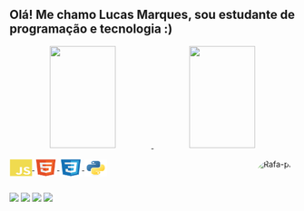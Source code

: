 ## Olá! Me chamo Lucas Marques, sou estudante de programação e tecnologia :)

<div align="center">
  <a href="https://github.com/lucas-marques-0">
  <img height="180em" width="48%" src="https://github-readme-stats.vercel.app/api?username=lucas-marques-0&show_icons=true&theme=dracula&include_all_commits=true&count_private=true"/>
  <img height="180em" width="48%" src="https://github-readme-stats.vercel.app/api/top-langs/?username=lucas-marques-0&layout=compact&langs_count=7&theme=dracula"/>
</div>

<div style="display: inline_block"><br>
  <img align="center" alt="Lucas-Js" height="30" width="40" src="https://raw.githubusercontent.com/devicons/devicon/master/icons/javascript/javascript-plain.svg">
  <img align="center" alt="Lucas-HTML" height="30" width="40" src="https://raw.githubusercontent.com/devicons/devicon/master/icons/html5/html5-original.svg">
  <img align="center" alt="Lucas-CSS" height="30" width="40" src="https://raw.githubusercontent.com/devicons/devicon/master/icons/css3/css3-original.svg">
  <img align="center" alt="Lucas-Python" height="30" width="40" src="https://raw.githubusercontent.com/devicons/devicon/master/icons/python/python-original.svg">
  <img align="right" alt="Rafa-pic" height="150" style="border-radius:50px;" src="https://lh3.googleusercontent.com/0DJbM2Fx-er5lOHeab3bwaTzvQK0XwlLUNfrTh6xchvqHyEzb4FGqENUKDJdc1YFTqy4T1ViFWiMMUQa54NuE1tqJz7KP5PYvyXu7Y6iv61E3L4SCnTVBQ93Tnam96DQLaCJtpnUK8RlO3h25kLXLHYiZ27Df7zlQV-nR0wUQWm80j0P5ifTKbswb-BjYGzN8zKNYGJDEa5wCyN8SCuhwzON-WytL2VEQKF780mUVnmf6hqjpRAQaPdn00fy8Cp63nbTvbBoFWS4Z8Zy-n0l_XKnGI3kIkQN154RWCiKQak9g8nwyH2Lli6FLWKPzHipHKUfF_g4r3U2Xw21Sz4vaqAqQN0wAJJpISdBU-4Z_dbbejp9avwvU64OzPBNY-c4SBxT7d2EmeGds_QKA4rHy-mq61RGJXSibk21ZaPL25bCrqdyAlDANJ36HJi4Uh9NrIP7cK__N10YT4sY1eG9Za43Z5oSzwpdi1KiiSgRE4hDSsYGUPnBOOOAsm5EpVvugn2DekCyyKQMDWcqybnV64mkCK_8g7N4Ph1mpMwDAZLVB92vrtMiz3ARpCrsQC6e61120q615MAxLJyx0d-Kdf6tHxQ3Au4SPgHNoHVrTpcCS9GmShZiHL3THnLfvq0hlGB36Fm2DyNUsTUtxCJmKCna7pXyUU4SScJPpdnuuhNUgXxQeoajIEa0-qkh13VgOTK7Sswa3gTJFt4CLDbVQTwfIlXERryiGKRRIhaXEPwAmlFEFgGsEnFSvM3g_Jcm1DLegeFISbMBtLo6vNIaHPqxy_-fwGfMB7qy1KWrqh6scu2mv7m7vxokZJZ3eL6ajNF4roS4jEukzCIh0CGE-Z4Vo1pZI73pfbJFYT_Rtj8=s676-no?authuser=1?width=676&height=676">
</div>
  
 ##

<div>
  <a href="https://instagram.com/lucasmqsss" target="_blank"><img src="https://img.shields.io/badge/-Instagram-%23E4405F?style=for-the-badge&logo=instagram&logoColor=white" target="_blank"></a>
 <a href="https://discord.gg/wagxzStdcR" target="_blank"><img src="https://img.shields.io/badge/Discord-7289DA?style=for-the-badge&logo=discord&logoColor=white" target="_blank"></a> 
  <a href="mailto:lucasmarqueshzx@gmail.com"><img src="https://img.shields.io/badge/-Gmail-%23333?style=for-the-badge&logo=gmail&logoColor=white" target="_blank"></a>
  <a href="https://www.linkedin.com/in/rafaella-ballerini-45875016a" target="_blank"><img src="https://img.shields.io/badge/-LinkedIn-%230077B5?style=for-the-badge&logo=linkedin&logoColor=white" target="_blank"></a> 
</div>
